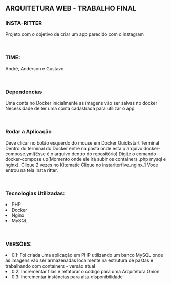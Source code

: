 <H2>ARQUITETURA WEB - TRABALHO FINAL</H2>

<H3>INSTA-RITTER</H3>
Projeto com o objetivo de criar um app parecido com o instagram

<br><H3>TIME:</br></H3>
André, Anderson e Gustavo

<br><H3>Dependencias</br></H3>
Uma conta no Docker inicialmente as imagens vão ser salvas no docker
Necessidade de ter uma conta cadastrada para utilizar o app

<br><H3>Rodar a Aplicação</br></H3>
Deve clicar no botão esquerdo do mouse em Docker Quickstart Terminal
Dentro do terminal do Docker entre na pasta onde esta o arquivo docker-compose.yml(Esse é o arquivo dentro do repositório)
Digite o comando docker-compose up(Momento onde ele irá subir os containers .php mysql e nginx).
Clique 2 vezes no Kitematic
Clique no instariterfive_nginx_1
Voce entrou na tela insta ritter.


<br><H3>Tecnologias Utilizadas:</br></H3>
<li>PHP</li>
<li>Docker</li>
<li>Nginx</li>
<li>MySQL</li>

<br><H3>VERSÕES:<br></H3>
<li>0.1: Foi criada uma aplicação em PHP utilizando um banco MySQL onde as imagens vão ser armazenadas localmente na estrutura de pastas e trabalhando com containers - versão atual</li>
<li>0.2: Incrementar filas e refatorar o código para uma Arquitetura Onion</li>
<li>0.3: Incrementar instâncias para alta-disponibilidade</li>

